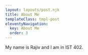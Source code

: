 ```yaml
---
layout: layouts/post.njk
title: About Me
templateClass: tmpl-post
eleventyNavigation:
  key: About Me
  order: 3
---
```


My name is Rajiv and I am in IST 402. 
